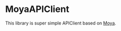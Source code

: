 # MoyaAPIClient

This library is super simple APIClient based on [Moya](https://github.com/Moya/Moya).
